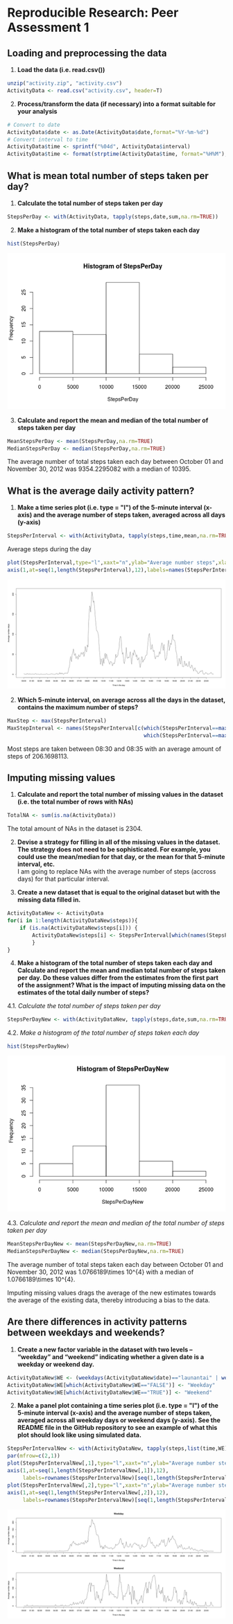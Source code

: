 # Reproducible Research: Peer Assessment 1


## Loading and preprocessing the data

1. **Load the data (i.e. read.csv())**  

```r
unzip("activity.zip", "activity.csv")
ActivityData <- read.csv("activity.csv", header=T)
```

2. **Process/transform the data (if necessary) into a format suitable for your analysis**  

```r
# Convert to date
ActivityData$date <- as.Date(ActivityData$date,format="%Y-%m-%d")
# Convert interval to time
ActivityData$time <- sprintf("%04d", ActivityData$interval)
ActivityData$time <- format(strptime(ActivityData$time, format="%H%M"), format = "%H:%M")
```

## What is mean total number of steps taken per day?  

1. **Calculate the total number of steps taken per day**  

```r
StepsPerDay <- with(ActivityData, tapply(steps,date,sum,na.rm=TRUE))
```

2. **Make a histogram of the total number of steps taken each day**  

```r
hist(StepsPerDay)
```

![](PA1_template_files/figure-html/unnamed-chunk-4-1.png)<!-- -->

3. **Calculate and report the mean and median of the total number of steps taken per day**  

```r
MeanStepsPerDay <- mean(StepsPerDay,na.rm=TRUE)
MedianStepsPerDay <- median(StepsPerDay,na.rm=TRUE)
```

The average number of total steps taken each day between October 01 and November 30, 2012 was 9354.2295082 with a median of 10395.

## What is the average daily activity pattern?  

1. **Make a time series plot (i.e. type = "l") of the 5-minute interval (x-axis) and the average number of steps taken, averaged across all days (y-axis)**  

```r
StepsPerInterval <- with(ActivityData, tapply(steps,time,mean,na.rm=TRUE))
```

Average steps during the day  

```r
plot(StepsPerInterval,type="l",xaxt="n",ylab="Average number steps",xlab="Time in the day")
axis(1,at=seq(1,length(StepsPerInterval),12),labels=names(StepsPerInterval)[seq(1,length(StepsPerInterval),12)])
```

![](PA1_template_files/figure-html/fig1-1.png)<!-- -->

2. **Which 5-minute interval, on average across all the days in the dataset, contains the maximum number of steps?**  

```r
MaxStep <- max(StepsPerInterval)
MaxStepInterval <- names(StepsPerInterval[c(which(StepsPerInterval==max(StepsPerInterval))-1,
                                            which(StepsPerInterval==max(StepsPerInterval)))])
```

Most steps are taken between 08:30 and 08:35 with an average amount of steps of 206.1698113.  

## Imputing missing values

1. **Calculate and report the total number of missing values in the dataset (i.e. the total number of rows with NAs)**  

```r
TotalNA <- sum(is.na(ActivityData))
```

The total amount of NAs in the dataset is 2304.  

2. **Devise a strategy for filling in all of the missing values in the dataset. The strategy does not need to be sophisticated. For example, you could use the mean/median for that day, or the mean for that 5-minute interval, etc.**  
I am going to replace NAs with the average number of steps (accross days) for that particular interval.

3. **Create a new dataset that is equal to the original dataset but with the missing data filled in.**  

```r
ActivityDataNew <- ActivityData
for(i in 1:length(ActivityDataNew$steps)){
    if (is.na(ActivityDataNew$steps[i])) {
        ActivityDataNew$steps[i] <- StepsPerInterval[which(names(StepsPerInterval)==ActivityDataNew$time[i])]
        }
}
```

4. **Make a histogram of the total number of steps taken each day and Calculate and report the mean and median total number of steps taken per day. Do these values differ from the estimates from the first part of the assignment? What is the impact of imputing missing data on the estimates of the total daily number of steps?**  

4.1. *Calculate the total number of steps taken per day*  

```r
StepsPerDayNew <- with(ActivityDataNew, tapply(steps,date,sum,na.rm=TRUE))
```

4.2. *Make a histogram of the total number of steps taken each day*  

```r
hist(StepsPerDayNew)
```

![](PA1_template_files/figure-html/unnamed-chunk-11-1.png)<!-- -->

4.3. *Calculate and report the mean and median of the total number of steps taken per day*  

```r
MeanStepsPerDayNew <- mean(StepsPerDayNew,na.rm=TRUE)
MedianStepsPerDayNew <- median(StepsPerDayNew,na.rm=TRUE)
```

The average number of total steps taken each day between October 01 and November 30, 2012 was 1.0766189\times 10^{4} with a median of 1.0766189\times 10^{4}.

Imputing missing values drags the average of the new estimates towards the average of the existing data, thereby introducing a bias to the data.


## Are there differences in activity patterns between weekdays and weekends?

1. **Create a new factor variable in the dataset with two levels – “weekday” and “weekend” indicating whether a given date is a weekday or weekend day.**  

```r
ActivityDataNew$WE <- (weekdays(ActivityDataNew$date)=="launantai" | weekdays(ActivityDataNew$date)=="sunnuntai")
ActivityDataNew$WE[which(ActivityDataNew$WE=="FALSE")] <- "Weekday"
ActivityDataNew$WE[which(ActivityDataNew$WE=="TRUE")] <- "Weekend"
```

2. **Make a panel plot containing a time series plot (i.e. type = "l") of the 5-minute interval (x-axis) and the average number of steps taken, averaged across all weekday days or weekend days (y-axis). See the README file in the GitHub repository to see an example of what this plot should look like using simulated data.**  

```r
StepsPerIntervalNew <- with(ActivityDataNew, tapply(steps,list(time,WE),mean,na.rm=TRUE))
par(mfrow=c(2,1))
plot(StepsPerIntervalNew[,1],type="l",xaxt="n",ylab="Average number steps",xlab="Time in the day",main="Weekday")
axis(1,at=seq(1,length(StepsPerIntervalNew[,1]),12),
     labels=rownames(StepsPerIntervalNew)[seq(1,length(StepsPerIntervalNew[,1]),12)])
plot(StepsPerIntervalNew[,2],type="l",xaxt="n",ylab="Average number steps",xlab="Time in the day",main="Weekend")
axis(1,at=seq(1,length(StepsPerIntervalNew[,2]),12),
     labels=rownames(StepsPerIntervalNew)[seq(1,length(StepsPerIntervalNew[,2]),12)])
```

![](PA1_template_files/figure-html/fig2-1.png)<!-- -->
